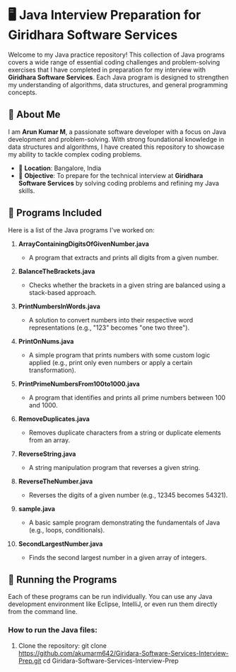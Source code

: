 # 🖥️ Java Interview Preparation for Giridhara Software Services

Welcome to my Java practice repository! This collection of Java programs covers a wide range of essential coding challenges and problem-solving exercises that I have completed in preparation for my interview with **Giridhara Software Services**. Each Java program is designed to strengthen my understanding of algorithms, data structures, and general programming concepts.

## 🌟 About Me

I am **Arun Kumar M**, a passionate software developer with a focus on Java development and problem-solving. With strong foundational knowledge in data structures and algorithms, I have created this repository to showcase my ability to tackle complex coding problems.

- 📍 **Location**: Bangalore, India
- 🎯 **Objective**: To prepare for the technical interview at **Giridhara Software Services** by solving coding problems and refining my Java skills.

## 🔧 Programs Included

Here is a list of the Java programs I've worked on:

1. **ArrayContainingDigitsOfGivenNumber.java**
   - A program that extracts and prints all digits from a given number.

2. **BalanceTheBrackets.java**
   - Checks whether the brackets in a given string are balanced using a stack-based approach.

3. **PrintNumbersInWords.java**
   - A solution to convert numbers into their respective word representations (e.g., "123" becomes "one two three").

4. **PrintOnNums.java**
   - A simple program that prints numbers with some custom logic applied (e.g., print only even numbers or apply a certain transformation).

5. **PrintPrimeNumbersFrom100to1000.java**
   - A program that identifies and prints all prime numbers between 100 and 1000.

6. **RemoveDuplicates.java**
   - Removes duplicate characters from a string or duplicate elements from an array.

7. **ReverseString.java**
   - A string manipulation program that reverses a given string.

8. **ReverseTheNumber.java**
   - Reverses the digits of a given number (e.g., 12345 becomes 54321).

9. **sample.java**
   - A basic sample program demonstrating the fundamentals of Java (e.g., loops, conditionals).

10. **SecondLargestNumber.java**
    - Finds the second largest number in a given array of integers.

## 🚀 Running the Programs

Each of these programs can be run individually. You can use any Java development environment like Eclipse, IntelliJ, or even run them directly from the command line.

### How to run the Java files:
1. Clone the repository:
   git clone https://github.com/akumarm642/Giridara-Software-Services-Interview-Prep.git
   cd Giridara-Software-Services-Interview-Prep
